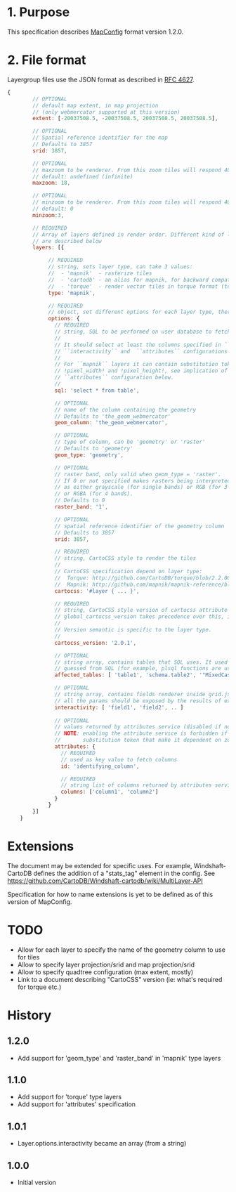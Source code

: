 # 1. Purpose

This specification describes 
[MapConfig](MapConfig-specification) format version 1.2.0.


# 2. File format

Layergroup files use the JSON format as described in [RFC 4627](http://www.ietf.org/rfc/rfc4627.txt).

```javascript
{
        // OPTIONAL
        // default map extent, in map projection
        // (only webmercator supported at this version)
        extent: [-20037508.5, -20037508.5, 20037508.5, 20037508.5],

        // OPTIONAL
        // Spatial reference identifier for the map
        // Defaults to 3857
        srid: 3857,

        // OPTIONAL
        // maxzoom to be renderer. From this zoom tiles will respond 404
        // default: undefined (infinite)
        maxzoom: 18,

        // OPTIONAL
        // minzoom to be renderer. From this zoom tiles will respond 404. Must be less than maxzoom
        // default: 0
        minzoom:3,

        // REQUIRED
        // Array of layers defined in render order. Different kind of layers supported
        // are described below
        layers: [{

             // REQUIRED
             // string, sets layer type, can take 3 values:
             //  - 'mapnik'  - rasterize tiles
             //  - 'cartodb' - an alias for mapnik, for backward compatibility
             //  - 'torque'  - render vector tiles in torque format (to be linked)
             type: 'mapnik',

             // REQUIRED
             // object, set different options for each layer type, there are 3 common mandatory attributes
             options: {
               // REQUIRED
               // string, SQL to be performed on user database to fetch the data to be rendered.
               //
               // It should select at least the columns specified in ``geom_column``, 
               // ``interactivity`` and  ``attributes`` configurations below.
               //
               // For ``mapnik`` layers it can contain substitution tokens !bbox!,
               // !pixel_width! and !pixel_height!, see implication of that in the 
               // ``attributes`` configuration below.
               // 
               sql: 'select * from table',

               // OPTIONAL
               // name of the column containing the geometry
               // Defaults to 'the_geom_webmercator'
               geom_column: 'the_geom_webmercator',

               // OPTIONAL
               // type of column, can be 'geometry' or 'raster'
               // Defaults to 'geometry'
               geom_type: 'geometry',

               // OPTIONAL
               // raster band, only valid when geom_type = 'raster'.
               // If 0 or not specified makes rasters being interpreted
               // as either grayscale (for single bands) or RGB (for 3 bands)
               // or RGBA (for 4 bands).
               // Defaults to 0
               raster_band: '1',

               // OPTIONAL
               // spatial reference identifier of the geometry column
               // Defaults to 3857
               srid: 3857,

               // REQUIRED
               // string, CartoCSS style to render the tiles
               //
               // CartoCSS specification depend on layer type:
               //  Torque: http://github.com/CartoDB/torque/blob/2.2.00/lib/torque/cartocss_reference.js
               //  Mapnik: http://github.com/mapnik/mapnik-reference/blob/v5.0.7/2.2.0/reference.json
               cartocss: '#layer { ... }',

               // REQUIRED
               // string, CartoCSS style version of cartocss attribute
               // global_cartocss_version takes precedence over this, if present
               //
               // Version semantic is specific to the layer type.
               //
               cartocss_version: '2.0.1',

               // OPTIONAL
               // string array, contains tables that SQL uses. It used when affected tables can't be
               // guessed from SQL (for example, plsql functions are used)
               affected_tables: [ 'table1', 'schema.table2', '"MixedCase"."Table"' ],

               // OPTIONAL
               // string array, contains fields renderer inside grid.json
               // all the params should be exposed by the results of executing the query in sql attribute
               interactivity: [ 'field1', 'field2', .. ]
               
               // OPTIONAL
               // values returned by attributes service (disabled if no config is given)
               // NOTE: enabling the attribute service is forbidden if the "sql" option contains
               //       substitution token that make it dependent on zoom level or viewport extent.
               attributes: {
                 // REQUIRED
                 // used as key value to fetch columns
                 id: 'identifying_column', 

                 // REQUIRED
                 // string list of columns returned by attributes service
                 columns: ['column1', 'column2']
               }
             }
        }]
    }
```
# Extensions

The document may be extended for specific uses.
For example, Windshaft-CartoDB defines the addition of a "stats_tag" element
in the config. See https://github.com/CartoDB/Windshaft-cartodb/wiki/MultiLayer-API

Specification for how to name extensions is yet to be defined as of this version
of MapConfig.

# TODO

 - Allow for each layer to specify the name of the geometry column to use for tiles
 - Allow to specify layer projection/srid and map projection/srid
 - Allow to specify quadtree configuration (max extent, mostly)
 - Link to a document describing "CartoCSS" version (ie: what's required for torque etc.)

# History

## 1.2.0

 - Add support for 'geom_type' and 'raster_band' in 'mapnik' type layers

## 1.1.0

 - Add support for 'torque' type layers
 - Add support for 'attributes' specification

## 1.0.1

 - Layer.options.interactivity became an array (from a string)

## 1.0.0

 - Initial version

